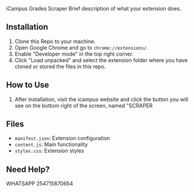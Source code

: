 iCampus Grades Scraper
Brief description of what your extension does.

## Installation

1. Clone this Repo to your machine.
2. Open Google Chrome and go to `chrome://extensions/`.
3. Enable "Developer mode" in the top right corner.
4. Click "Load unpacked" and select the extension folder where you have cloned or stored the files in this repo.

## How to Use

1. After installation, visit the icampus website and click the button you will see on the bottom right of the screen, named "SCRAPER

## Files

- `manifest.json`: Extension configuration
- `content.js`: Main functionality
- `styles.css`: Extension styles

## Need Help?

WHATSAPP 254715870654
